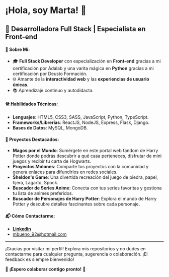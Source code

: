 
# ¡Hola, soy Marta! 👋

## 🚀 Desarrolladora Full Stack | Especialista en Front-end 


#### 🌟 Sobre Mí:
- 🎓 **Full Stack Developer** con especialización en **Front-end** gracias a mi certificación por Adalab y una varita mágica en **Python** gracias a mi certificación por Deusto Formación.
- 🌐 Amante de la **interactividad web** y las **experiencias de usuario únicas**.
- 📚 Aprendizaje continuo y autodidacta.

#### 🛠️ Habilidades Técnicas:
- **Lenguajes**: HTML5, CSS3, SASS, JavaScript, Python, TypeScript.
- **Frameworks/Librerías**: ReactJS, NodeJS, Express, Flask, Django.
- **Bases de Datos**: MySQL, MongoDB.

#### 💼 Proyectos Destacados:
- **Magos por el Mundo**: Sumérgete en este portal web fandom de Harry Potter donde podrás descubrir a qué casa perteneces, disfrutar de mini juegos y recibir tu carta de Hogwarts.
- **Proyectos Molones**: Comparte tus proyectos con la comunidad y genera enlaces para difundirlos en redes sociales.
- **Sheldon's Game**: Una divertida recreación del juego de piedra, papel, tijera, Lagarto, Spock.
- **Buscador de Series Anime**: Conecta con tus series favoritas y gestiona tu lista de animes preferidos.
- **Buscador de Personajes de Harry Potter**: Explora el mundo de Harry Potter y descubre detalles fascinantes sobre cada personaje.

#### 📬 Cómo Contactarme:
- [**Linkedin**](https://www.linkedin.com/in/mbueno992/)
- mbueno_92@hotmail.com 

---

¡Gracias por visitar mi perfil! Explora mis repositorios y no dudes en contactarme para cualquier pregunta, sugerencia o colaboración. ¡El feedback es siempre bienvenido!

🌟 **¡Espero colaborar contigo pronto!** 🌟
